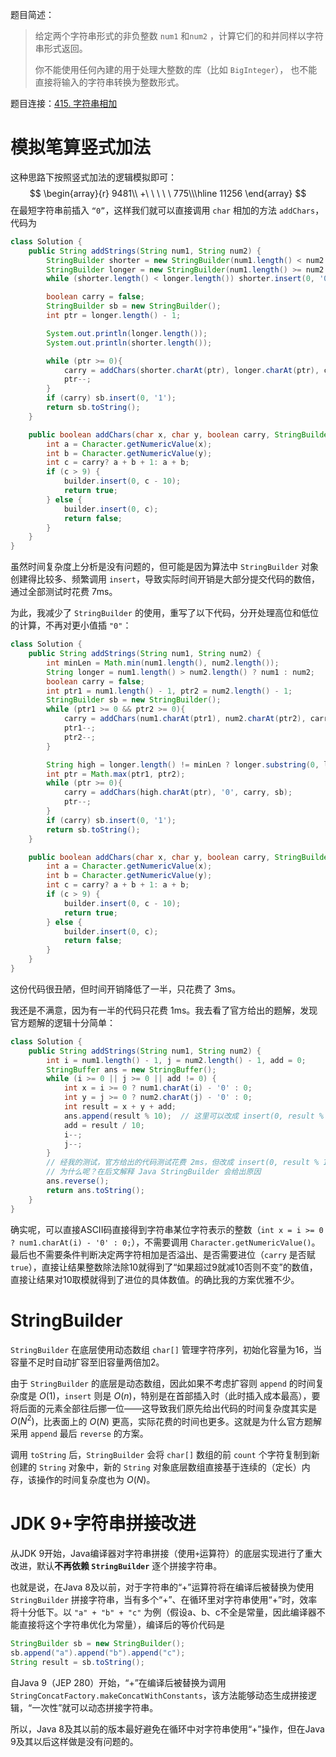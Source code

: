 题目简述：

> 给定两个字符串形式的非负整数 `num1` 和`num2` ，计算它们的和并同样以字符串形式返回。
>
> 你不能使用任何內建的用于处理大整数的库（比如 `BigInteger`）， 也不能直接将输入的字符串转换为整数形式。

题目连接：[415. 字符串相加](https://leetcode.cn/problems/add-strings/)

# 模拟笔算竖式加法

这种思路下按照竖式加法的逻辑模拟即可：
$$
\begin{array}{r}
9481\\
+\ \ \ \ \ 775\\\hline
11256
\end{array}
$$
在最短字符串前插入 `“0”`，这样我们就可以直接调用 `char` 相加的方法 `addChars`，代码为

```java
class Solution {
    public String addStrings(String num1, String num2) {
        StringBuilder shorter = new StringBuilder(num1.length() < num2.length() ? num1 : num2);
        StringBuilder longer = new StringBuilder(num1.length() >= num2.length() ? num1 : num2);
        while (shorter.length() < longer.length()) shorter.insert(0, '0');

        boolean carry = false;
        StringBuilder sb = new StringBuilder();
        int ptr = longer.length() - 1;

        System.out.println(longer.length());
        System.out.println(shorter.length());

        while (ptr >= 0){
            carry = addChars(shorter.charAt(ptr), longer.charAt(ptr), carry, sb);
            ptr--;
        }
        if (carry) sb.insert(0, '1');
        return sb.toString();
    }

    public boolean addChars(char x, char y, boolean carry, StringBuilder builder) {
        int a = Character.getNumericValue(x);
        int b = Character.getNumericValue(y);
        int c = carry? a + b + 1: a + b;
        if (c > 9) {
            builder.insert(0, c - 10);
            return true;
        } else {
            builder.insert(0, c);
            return false;
        }
    }
}
```

虽然时间复杂度上分析是没有问题的，但可能是因为算法中 `StringBuilder` 对象创建得比较多、频繁调用 `insert`，导致实际时间开销是大部分提交代码的数倍，通过全部测试时花费 7ms。

为此，我减少了 `StringBuilder` 的使用，重写了以下代码，分开处理高位和低位的计算，不再对更小值插 `"0"`：

```java
class Solution {
    public String addStrings(String num1, String num2) {
        int minLen = Math.min(num1.length(), num2.length());
        String longer = num1.length() > num2.length() ? num1 : num2;
        boolean carry = false;
        int ptr1 = num1.length() - 1, ptr2 = num2.length() - 1;
        StringBuilder sb = new StringBuilder();
        while (ptr1 >= 0 && ptr2 >= 0){
            carry = addChars(num1.charAt(ptr1), num2.charAt(ptr2), carry, sb);
            ptr1--;
            ptr2--;
        }

        String high = longer.length() != minLen ? longer.substring(0, longer.length() - minLen) : "0";
        int ptr = Math.max(ptr1, ptr2);
        while (ptr >= 0){
            carry = addChars(high.charAt(ptr), '0', carry, sb);
            ptr--;
        }
        if (carry) sb.insert(0, '1');
        return sb.toString();
    }

    public boolean addChars(char x, char y, boolean carry, StringBuilder builder) {
        int a = Character.getNumericValue(x);
        int b = Character.getNumericValue(y);
        int c = carry? a + b + 1: a + b;
        if (c > 9) {
            builder.insert(0, c - 10);
            return true;
        } else {
            builder.insert(0, c);
            return false;
        }
    }
}
```

这份代码很丑陋，但时间开销降低了一半，只花费了 3ms。

我还是不满意，因为有一半的代码只花费 1ms。我去看了官方给出的题解，发现官方题解的逻辑十分简单：

```java
class Solution {
    public String addStrings(String num1, String num2) {
        int i = num1.length() - 1, j = num2.length() - 1, add = 0;
        StringBuffer ans = new StringBuffer();
        while (i >= 0 || j >= 0 || add != 0) {
            int x = i >= 0 ? num1.charAt(i) - '0' : 0;
            int y = j >= 0 ? num2.charAt(j) - '0' : 0;
            int result = x + y + add;
            ans.append(result % 10);  // 这里可以改成 insert(0, result % 10) 并去掉 ans.reverse() 吗？
            add = result / 10;
            i--;
            j--;
        }
        // 经我的测试，官方给出的代码测试花费 2ms，但改成 insert(0, result % 10) 并去掉 ans.reverse() 后花费 3ms
        // 为什么呢？在后文解释 Java StringBuilder 会给出原因
        ans.reverse();
        return ans.toString();
    }
}
```

确实呢，可以直接ASCII码直接得到字符串某位字符表示的整数（`int x = i >= 0 ? num1.charAt(i) - '0' : 0;`），不需要调用 `Character.getNumericValue()`。最后也不需要条件判断决定两字符相加是否溢出、是否需要进位（`carry` 是否赋 `true`），直接让结果整数除法除10就得到了“如果超过9就减10否则不变”的数值，直接让结果对10取模就得到了进位的具体数值。的确比我的方案优雅不少。

# StringBuilder

`StringBuilder` 在底层使用动态数组 `char[]` 管理字符序列，初始化容量为16，当容量不足时自动扩容至旧容量两倍加2。

由于 `StringBuilder` 的底层是动态数组，因此如果不考虑扩容则 `append` 的时间复杂度是 $O(1)$，`insert` 则是 $O(n)$，特别是在首部插入时（此时插入成本最高），要将后面的元素全部往后挪一位——这导致我们原先给出代码的时间复杂度其实是 $O(N^2)$，比表面上的 $O(N)$ 更高，实际花费的时间也更多。这就是为什么官方题解采用 `append` 最后 `reverse` 的方案。

调用 `toString` 后，`StringBuilder` 会将 `char[]` 数组的前 `count` 个字符复制到新创建的 `String` 对象中，新的 `String` 对象底层数组直接基于连续的（定长）内存，该操作的时间复杂度也为 $O(N)$。

# JDK 9+字符串拼接改进

从JDK 9开始，Java编译器对字符串拼接（使用`+`运算符）的底层实现进行了重大改进，默认**不再依赖 `StringBuilder`** 逐个拼接字符串。

也就是说，在Java 8及以前，对于字符串的“+”运算符将在编译后被替换为使用 `StringBuilder` 拼接字符串，当有多个“+”、在循环里对字符串使用“+”时，效率将十分低下。以 `"a" + "b" + "c"` 为例（假设a、b、c不全是常量，因此编译器不能直接将这个字符串优化为常量），编译后的等价代码是

```java
StringBuilder sb = new StringBuilder();
sb.append("a").append("b").append("c");
String result = sb.toString();
```

自Java 9（JEP 280）开始，“+”在编译后被替换为调用 `StringConcatFactory.makeConcatWithConstants`，该方法能够动态生成拼接逻辑，“一次性”就可以动态拼接字符串。

所以，Java 8及其以前的版本最好避免在循环中对字符串使用“+”操作，但在Java 9及其以后这样做是没有问题的。